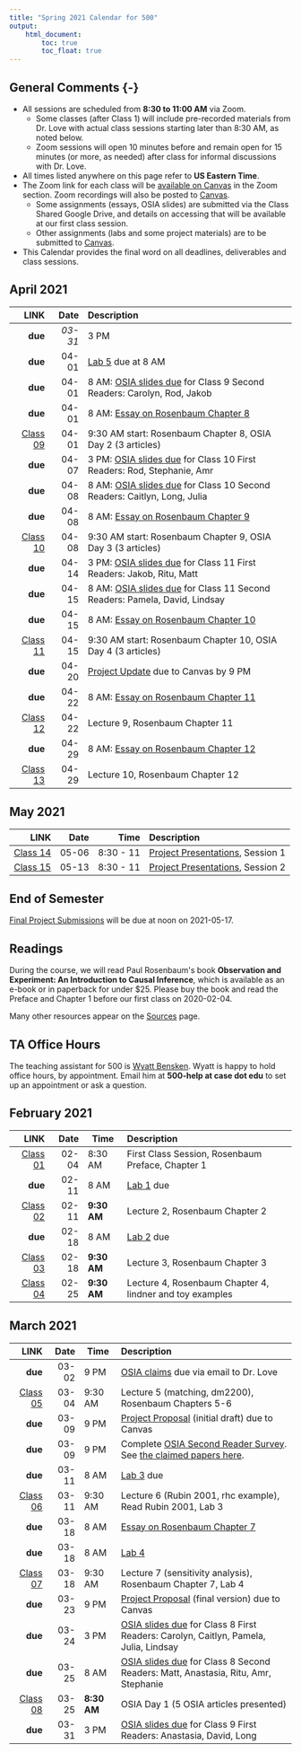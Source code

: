 ```yaml
---
title: "Spring 2021 Calendar for 500"
output: 
    html_document:
        toc: true
        toc_float: true
---
```


## General Comments {-}

- All sessions are scheduled from **8:30 to 11:00 AM** via Zoom. 
    - Some classes (after Class 1) will include pre-recorded materials from Dr. Love with actual class sessions starting later than 8:30 AM, as noted below.
    - Zoom sessions will open 10 minutes before and remain open for 15 minutes (or more, as needed) after class for informal discussions with Dr. Love.
- All times listed anywhere on this page refer to **US Eastern Time**.
- The Zoom link for each class will be [available on Canvas](https://canvas.case.edu) in the Zoom section. Zoom recordings will also be posted to [Canvas](https://canvas.case.edu).
    - Some assignments (essays, OSIA slides) are submitted via the Class Shared Google Drive, and details on accessing that will be available at our first class session. 
    - Other assignments (labs and some project materials) are to be submitted to [Canvas](https://canvas.case.edu).
- This Calendar provides the final word on all deadlines, deliverables and class sessions. 

## April 2021

LINK | Date | Description
--------: | -------: | :-------------------------------------------------------
**due** | *03-31* | 3 PM | [OSIA slides due](https://github.com/THOMASELOVE/500-2021/tree/master/osia) for Class 9 First Readers: Anastasia, David, Long
**due** | 04-01 | [Lab 5](https://github.com/THOMASELOVE/500-2021/tree/master/labs) due at 8 AM
**due** | 04-01 | 8 AM: [OSIA slides due](https://github.com/THOMASELOVE/500-2021/tree/master/osia) for Class 9 Second Readers: Carolyn, Rod, Jakob
**due** | 04-01 | 8 AM: [Essay on Rosenbaum Chapter 8](https://github.com/THOMASELOVE/500-2021/blob/master/essays/README.md)
[Class 09](https://github.com/THOMASELOVE/500-2021/tree/master/classes/class09) | 04-01 | 9:30 AM start: Rosenbaum Chapter 8, OSIA Day 2 (3 articles)
**due** | 04-07 | 3 PM: [OSIA slides due](https://github.com/THOMASELOVE/500-2021/tree/master/osia) for Class 10 First Readers: Rod, Stephanie, Amr
**due** | 04-08 | 8 AM: [OSIA slides due](https://github.com/THOMASELOVE/500-2021/tree/master/osia) for Class 10 Second Readers: Caitlyn, Long, Julia
**due** | 04-08 | 8 AM: [Essay on Rosenbaum Chapter 9](https://github.com/THOMASELOVE/500-2021/blob/master/essays/README.md)
[Class 10](https://github.com/THOMASELOVE/500-2021/tree/master/classes/class10) | 04-08 | 9:30 AM start: Rosenbaum Chapter 9, OSIA Day 3 (3 articles)
**due** | 04-14 | 3 PM: [OSIA slides due](https://github.com/THOMASELOVE/500-2021/tree/master/osia) for Class 11 First Readers: Jakob, Ritu, Matt
**due** | 04-15 | 8 AM: [OSIA slides due](https://github.com/THOMASELOVE/500-2021/tree/master/osia) for Class 11 Second Readers: Pamela, David, Lindsay
**due** | 04-15 | 8 AM: [Essay on Rosenbaum Chapter 10](https://github.com/THOMASELOVE/500-2021/blob/master/essays/README.md)
[Class 11](https://github.com/THOMASELOVE/500-2021/tree/master/classes/class11) | 04-15 | 9:30 AM start: Rosenbaum Chapter 10, OSIA Day 4 (3 articles)
**due** | 04-20 | [Project Update](https://github.com/THOMASELOVE/500-2021/blob/master/project/02_update.md) due to Canvas by 9 PM
**due** | 04-22 | 8 AM: [Essay on Rosenbaum Chapter 11](https://github.com/THOMASELOVE/500-2021/blob/master/essays/README.md)
[Class 12](https://github.com/THOMASELOVE/500-2021/tree/master/classes/class12) | 04-22 | Lecture 9, Rosenbaum Chapter 11
**due** | 04-29 | 8 AM: [Essay on Rosenbaum Chapter 12](https://github.com/THOMASELOVE/500-2021/blob/master/essays/README.md)
[Class 13](https://github.com/THOMASELOVE/500-2021/tree/master/classes/class13) | 04-29 | Lecture 10, Rosenbaum Chapter 12

## May 2021

LINK | Date | Time | Description
--------: | -------: | -------: |:-------------------------------------------------------
[Class 14](https://github.com/THOMASELOVE/500-2021/tree/master/classes/class14) | 05-06 | 8:30 - 11 | [Project Presentations](https://github.com/THOMASELOVE/500-2021/tree/master/project), Session 1
[Class 15](https://github.com/THOMASELOVE/500-2021/tree/master/classes/class15) | 05-13 | 8:30 - 11 | [Project Presentations](https://github.com/THOMASELOVE/500-2021/tree/master/project), Session 2

## End of Semester

[Final Project Submissions](https://github.com/THOMASELOVE/500-2021/tree/master/project) will be due at noon on 2021-05-17.


## Readings

During the course, we will read Paul Rosenbaum's book **Observation and Experiment: An Introduction to Causal Inference**, which is available as an e-book or in paperback for under $25. Please buy the book and read the Preface and Chapter 1 before our first class on 2020-02-04.

Many other resources appear on the [Sources](https://github.com/THOMASELOVE/500-2021/tree/master/sources) page.

## TA Office Hours

The teaching assistant for 500 is [Wyatt Bensken](https://wyattbensken.com/). Wyatt is happy to hold office hours, by appointment. Email him at **500-help at case dot edu** to set up an appointment or ask a question.

## February 2021

LINK | Date | Time | Description
--------: | -------: | ------- | :-------------------------------------------------------
[Class 01](https://github.com/THOMASELOVE/500-2021/tree/master/classes/class01) | 02-04 | 8:30 AM | First Class Session, Rosenbaum Preface, Chapter 1
**due** | 02-11 | 8 AM | [Lab 1](https://github.com/THOMASELOVE/500-2021/tree/master/labs) due 
[Class 02](https://github.com/THOMASELOVE/500-2021/tree/master/classes/class02) | 02-11 | **9:30 AM** | Lecture 2, Rosenbaum Chapter 2
**due** | 02-18 | 8 AM | [Lab 2](https://github.com/THOMASELOVE/500-2021/tree/master/labs) due
[Class 03](https://github.com/THOMASELOVE/500-2021/tree/master/classes/class03) | 02-18 | **9:30 AM** | Lecture 3, Rosenbaum Chapter 3
[Class 04](https://github.com/THOMASELOVE/500-2021/tree/master/classes/class04) | 02-25 | **9:30 AM** | Lecture 4, Rosenbaum Chapter 4, lindner and toy examples

## March 2021

LINK | Date | Time | Description
--------: | -------: | ------- | :-------------------------------------------------------
**due** | 03-02 | 9 PM | [OSIA claims](https://github.com/THOMASELOVE/500-2021/tree/master/osia) due via email to Dr. Love
[Class 05](https://github.com/THOMASELOVE/500-2021/tree/master/classes/class05) | 03-04 | 9:30 AM | Lecture 5 (matching, dm2200), Rosenbaum Chapters 5-6
**due** | 03-09 | 9 PM | [Project Proposal](https://github.com/THOMASELOVE/500-2021/blob/master/project/01_proposal.md) (initial draft) due to Canvas
**due** | 03-09 | 9 PM | Complete [OSIA Second Reader Survey](http://bit.ly/500-2021-osia-survey). See [the claimed papers here](https://github.com/THOMASELOVE/500-2021/tree/master/osia/claims).
**due** | 03-11 | 8 AM | [Lab 3](https://github.com/THOMASELOVE/500-2021/tree/master/labs) due
[Class 06](https://github.com/THOMASELOVE/500-2021/tree/master/classes/class06) | 03-11 | 9:30 AM | Lecture 6 (Rubin 2001, rhc example), Read Rubin 2001, Lab 3
**due** | 03-18 | 8 AM | [Essay on Rosenbaum Chapter 7](https://github.com/THOMASELOVE/500-2021/blob/master/essays/README.md)
**due** | 03-18 | 8 AM | [Lab 4](https://github.com/THOMASELOVE/500-2021/tree/master/labs)
[Class 07](https://github.com/THOMASELOVE/500-2021/tree/master/classes/class07) | 03-18 | 9:30 AM | Lecture 7 (sensitivity analysis), Rosenbaum Chapter 7, Lab 4
**due** | 03-23 | 9 PM | [Project Proposal](https://github.com/THOMASELOVE/500-2021/blob/master/project/01_proposal.md) (final version) due to Canvas
**due** | 03-24 | 3 PM | [OSIA slides due](https://github.com/THOMASELOVE/500-2021/tree/master/osia) for Class 8 First Readers: Carolyn, Caitlyn, Pamela, Julia, Lindsay
**due** | 03-25 | 8 AM | [OSIA slides due](https://github.com/THOMASELOVE/500-2021/tree/master/osia) for Class 8 Second Readers: Matt, Anastasia, Ritu, Amr, Stephanie
[Class 08](https://github.com/THOMASELOVE/500-2021/tree/master/classes/class08) | 03-25 | **8:30 AM** | OSIA Day 1 (5 OSIA articles presented)
**due** | 03-31 | 3 PM | [OSIA slides due](https://github.com/THOMASELOVE/500-2021/tree/master/osia) for Class 9 First Readers: Anastasia, David, Long
